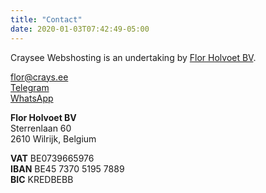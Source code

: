 ```yaml
---
title: "Contact"
date: 2020-01-03T07:42:49-05:00
---
```


Craysee Webshosting is an undertaking by [Flor Holvoet BV](https://www.florholvoet.be/).

[flor@crays.ee](mailto:flor@crays.ee)  
[Telegram](http://telegram.me/holvoet)  
[WhatsApp](https://wa.me/32487435066)  

**Flor Holvoet BV**  
Sterrenlaan 60  
2610 Wilrijk, Belgium

**VAT** BE0739665976  
**IBAN** BE45 7370 5195 7889  
**BIC** KREDBEBB
